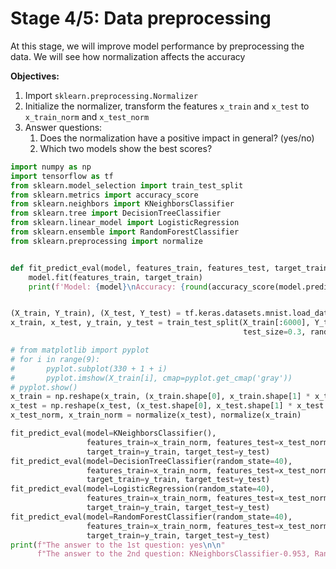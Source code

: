 # Stage 4/5: Data preprocessing

At this stage, we will improve model performance by preprocessing the data. We will see how normalization affects the accuracy

**Objectives:**
<ol>
  <li>Import <code>sklearn.preprocessing.Normalizer</code></li>
  <li>Initialize the normalizer, transform the features <code>x_train</code> and <code>x_test</code> to <code>x_train_norm</code> and <code>x_test_norm</code></li>
  <li>Answer questions: <ol>
    <li>Does the normalization have a positive impact in general? (yes/no)</li>
    <li>Which two models show the best scores?</li>
    </ol></li>
</ol> 

```py
import numpy as np
import tensorflow as tf
from sklearn.model_selection import train_test_split
from sklearn.metrics import accuracy_score
from sklearn.neighbors import KNeighborsClassifier
from sklearn.tree import DecisionTreeClassifier
from sklearn.linear_model import LogisticRegression
from sklearn.ensemble import RandomForestClassifier
from sklearn.preprocessing import normalize


def fit_predict_eval(model, features_train, features_test, target_train, target_test):
    model.fit(features_train, target_train)
    print(f'Model: {model}\nAccuracy: {round(accuracy_score(model.predict(features_test), target_test), 4)}\n')


(X_train, Y_train), (X_test, Y_test) = tf.keras.datasets.mnist.load_data()
x_train, x_test, y_train, y_test = train_test_split(X_train[:6000], Y_train[:6000],
                                                    test_size=0.3, random_state=40)

# from matplotlib import pyplot
# for i in range(9):
#       pyplot.subplot(330 + 1 + i)
#       pyplot.imshow(X_train[i], cmap=pyplot.get_cmap('gray'))
# pyplot.show()
x_train = np.reshape(x_train, (x_train.shape[0], x_train.shape[1] * x_train.shape[2]))
x_test = np.reshape(x_test, (x_test.shape[0], x_test.shape[1] * x_test.shape[2]))
x_test_norm, x_train_norm = normalize(x_test), normalize(x_train)

fit_predict_eval(model=KNeighborsClassifier(),
                 features_train=x_train_norm, features_test=x_test_norm,
                 target_train=y_train, target_test=y_test)
fit_predict_eval(model=DecisionTreeClassifier(random_state=40),
                 features_train=x_train_norm, features_test=x_test_norm,
                 target_train=y_train, target_test=y_test)
fit_predict_eval(model=LogisticRegression(random_state=40),
                 features_train=x_train_norm, features_test=x_test_norm,
                 target_train=y_train, target_test=y_test)
fit_predict_eval(model=RandomForestClassifier(random_state=40),
                 features_train=x_train_norm, features_test=x_test_norm,
                 target_train=y_train, target_test=y_test)
print(f"The answer to the 1st question: yes\n\n"
      f"The answer to the 2nd question: KNeighborsClassifier-0.953, RandomForestClassifier-0.937")
```
